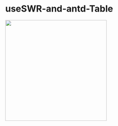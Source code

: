# useSWR-and-antd-Table

<img src="https://user-images.githubusercontent.com/29602038/118661637-e5934e80-b821-11eb-9cbd-185a74d0f381.png" width="320" />
